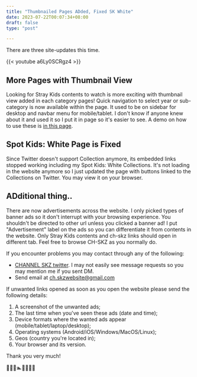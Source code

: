 ```yaml
---
title: "Thumbnailed Pages ADded, Fixed SK White"
date: 2023-07-22T00:07:34+08:00
draft: false
type: "post"

---
```

There are three site-updates this time.

{{< youtube a6Ly0SCRgz4 >}}

## More Pages with Thumbnail View

Looking for Stray Kids contents to watch is more exciting with thumbnail view added in each category pages! Quick navigation to select year or sub-category is now available within the page. It used to be on sidebar for desktop and navbar menu for mobile/tablet. I don't know if anyone knew about it and used it so I put it in page so it's easier to see. A demo on how to use these is [in this page](../content-thumbnails).

## Spot Kids: White Page is Fixed

Since Twitter doesn't support Collection anymore, its embedded links stopped working including my Spot Kids: White Collections. It's not loading in the website anymore so I just updated the page with buttons linked to the Collections on Twitter. You may view it on your browser.

## ADditional thing..

There are now advertisements across the website. I only picked types of banner ads so it don't interrupt with your browsing experience. You shouldn't be directed to other url unless you clicked a banner ad! I put "Advertisement" label on the ads so you can differentiate it from contents in the website. Only Stray Kids contents and ch-skz links should open in different tab. Feel free to browse CH-SKZ as you normally do.

If you encounter problems you may contact through any of the following:
* [CHANNEL SKZ twitter](https://twitter.com/CH_SKZ_). I may not easily see message requests so you may mention me if you sent DM.
* Send email at ch.skzwebsite@gmail.com

If unwanted links opened as soon as you open the website please send the following details:
1. A screenshot of the unwanted ads;
2. The last time when you've seen these ads (date and time);
3. Device formats where the wanted ads appear (mobile/tablet/laptop/desktop);
4. Operating systems (Android/iOS/Windows/MacOS/Linux);
5. Geos (country you're located in);
6. Your browser and its version.

Thank you very much!

🍰💸🎁🏊💧🍈🧞🐞
